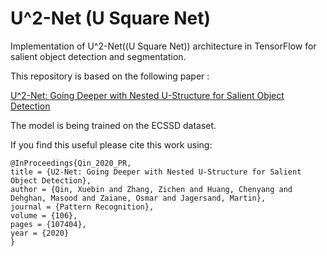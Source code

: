 # U^2-Net (U Square Net)
Implementation of U^2-Net((U Square Net)) architecture in TensorFlow for salient object detection and segmentation.

This repository is based on the following paper : 

[U^2-Net: Going Deeper with Nested U-Structure for Salient Object Detection](https://arxiv.org/pdf/2005.09007.pdf)

The model is being trained on the ECSSD dataset.

If you find this useful please cite this work using:

```
@InProceedings{Qin_2020_PR,
title = {U2-Net: Going Deeper with Nested U-Structure for Salient Object Detection},
author = {Qin, Xuebin and Zhang, Zichen and Huang, Chenyang and Dehghan, Masood and Zaiane, Osmar and Jagersand, Martin},
journal = {Pattern Recognition},
volume = {106},
pages = {107404},
year = {2020}
}
```

